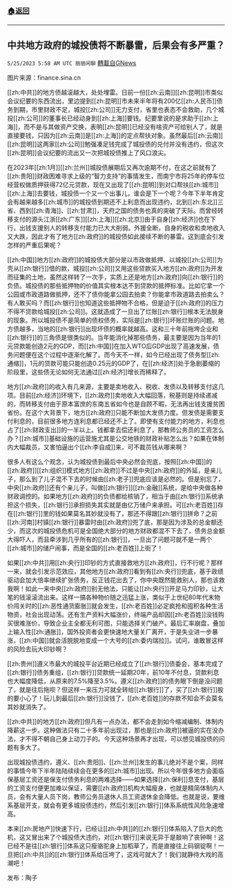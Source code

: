 ###  [:house:返回](README.md)
---


## 中共地方政府的城投债将不断暴雷，后果会有多严重？
`5/25/2023 5:58 AM UTC 丽丽闲聊` [轉載自GNews](https://gnews.org/articles/1329446)

图片来源：finance.sina.cn  

[[zh:中共]]的地方债越滚越大，处处埋雷。日前一份[[zh:云南]][[zh:昆明]]市类似会议纪要的东西流出，里边提到[[zh:昆明]]市未来半年将有200亿[[zh:人民币]]债务到期，市里财政不足，城投[[zh:公司]]无力支付，省里也表态不会救助，几个城投[[zh:公司]]的董事长已经动身到[[zh:上海]]要钱。纪要里说的是求助于[[zh:上海]]，而不是与其做资产交换，表明[[zh:昆明]]已经没有啥资产可给别人了，就是直接要钱，只因为[[zh:云南]]是[[zh:上海]]的定点帮扶对象。虽然最后[[zh:云南]][[zh:昆明]]这两家[[zh:公司]]勉强凑足钱完成了城投债的兑付并没有违约，但这次[[zh:昆明]]会议纪要的流出又一次把城投债推上了风口浪尖。  

在2023年[[zh:1月]][[zh:兰州]]城投债展期后又再次逾期不付，在这之前就有了[[zh:贵阳]]财政困难寻求上级的“智力支持”的事情发生，而南宁市将25年的停车位经营权做质押获得72亿元贷款，现在又出现了[[zh:昆明]]到对口帮扶[[zh:城市]][[zh:上海]]去要钱，城投债一个又一个出事儿，谁会是下一个呢？今年下半年肯定会有越来越多[[zh:城市]]的城投债到期还不上利息而出现违约，北到[[zh:东北]]三省、西到[[zh:青海]]、[[zh:甘肃]]，天府之国的债务也真的突破了天际。而曾经转移支付的源头江浙[[zh:广东]][[zh:上海]][[zh:北京]]由于自身[[zh:经济]]也在下行，出钱支援别人的转移支付能力已大大削弱。外援全断，自身的税收和卖地收入又大跌，因此才有了地方[[zh:政府]]的城投债如此接续不断的暴雷。这到底会引发怎样的严重后果呢？  

[[zh:中国]]地方[[zh:政府]]的城投债大部分是以市政做抵押、以城投[[zh:公司]]为壳从[[zh:银行]]借的款，城投[[zh:公司]]又用这些贷款买入地方[[zh:政府]]为开发而征集的土地，虽然这样转了一次手，实质上还是地方[[zh:政府]]向[[zh:银行]]的负债。城投债的那些抵押物的价值其实根本达不到贷款的抵押标准。比如它拿一个公园或市政道路做抵押，还不了债你能拿公园去拍卖？你能拿市政道路去拍卖么？有人敢买吗？而[[zh:银行]]也知道这些抵押物不合格，但是迫于[[zh:政府]]的压力不得不贷款给城投[[zh:公司]]。这就造成了一旦出了烂账[[zh:银行]]根本无法脱身的现象。所以城投债不是简单的债权债务，实际是[[zh:银行]]坏账烂账的问题。地方债越多，当地的[[zh:银行]]出现坏债的概率就越高。这和三十年前拖垮企业和[[zh:银行]]的三角债是很类似的。当年能消化掉那些债务，最主要是因为当年的1元贷款能创造2元的GDP，而[[zh:中国]]在加入WTO后GDP出现了高速发展，债务问题便在这个过程中逐渐化解了。而今天不一样，如今已经出现了债务型[[zh:通缩]]，1元的贷款可能只能创造0.25元的GDP了，在[[zh:经济]]处于急剧萎缩的阶段里，这些债无论如何无法通过[[zh:经济]]增长而稀释了。  

地方[[zh:政府]]的收入有几来源，主要是卖地收入、税收、发债以及转移支付这几项。目前[[zh:经济]]环境下，[[zh:政府]]卖地收入大幅回落，税基则是持续递减的，而转移支付由于原本富庶的东南五省如今也是自顾不暇，无法再出钱支援贫困省份。在这个大背景下，地方[[zh:政府]]只能不断加大发债力度。但发债是需要支付利息的，目前很多地方连利息都已经还不上了。即使有支付能力的地方，利息也占了[[zh:财政支出]]的一半以上。钱都拿去偿还利息了，那教师公务员的工资怎么办？[[zh:城市]]基础设施的运营施尤其是公交地铁的财政补贴怎么出？如果在体制内大幅裁员，又害怕逼出个[[zh:李自成]]来，可不裁员钱从哪来啊？  

很多人有这么个观念，认为城投债到最后中央必然会兜底，按照[[zh:中国]]的[[zh:政府]][[zh:组织]]模式地方[[zh:政府]]不过是中央[[zh:政府]]的外延，是亲儿子，那么到了儿子混不下去的时候由[[zh:老子]]兜底应该是必然的。但是别忘了，中央[[zh:政府]]还有个亲儿子，叫做[[zh:银行]][[zh:金融]]系统，是给中央做各种财政调控的。如果地方[[zh:政府]]的负债都给核销了，相当于由[[zh:银行]]系统承担这个损失，[[zh:银行]]承担损失其实就是由亿万储户来承担。可[[zh:老百姓]]存在[[zh:银行]]里的钱如果莫名其妙就没有了，那还不得跟[[zh:银行]]拼命？之前[[zh:河南]]村镇[[zh:银行]]暴雷时由[[zh:政府]]兜了底，那是因为涉及的总金额还少，而这次的城投债危机可是全国绝大部分的地方财政都混不下去了，债务总金额大得吓人，而且牵涉到几乎所有的[[zh:银行]]，一旦出了问题可就不是一两个[[zh:城市]]的储户闹事，而是全国的[[zh:老百姓]]上街了！  

如果[[zh:中共]]用[[zh:央行]]印钞的方式直接救地方[[zh:政府]]，行不行呢？那样一来，就会引发示范效应，其他地方[[zh:政府]]看到有[[zh:央行]]兜底，基于政绩驱动会加大倍率继续扩张债务，反正钱花出去了，你中央既然能救别人，那也该救我啊！如此一来中央[[zh:政府]]别无他法，只能让[[zh:央行]]开足马力印钞，让大笔的钱滚滚流出来。这样一搞各种物价随之迅猛上涨，类似于上世纪80年代末物价闯关时的[[zh:恶性通货膨胀]]就会发生，[[zh:老百姓]]必定疯抢和囤积各种生活物资，社会出现动荡。还有生产资料大幅涨价，终端产品却因[[zh:老百姓]]没钱购买很难涨价，导致企业主全都无利可图，只能选择关门破产。最后汇率崩盘，叠加上输入性[[zh:通胀]]，国外投资者会更快速地大量关厂离开，于是失业进一步暴涨，[[zh:中国]]就会活脱脱地变成一个大号的[[zh:委内瑞拉]]。试问，谁敢冒这样的风险去玩大印钞啊？  

[[zh:贵州]]遵义市最大的城投平台近期已经成立了[[zh:银行]]债委会，基本完成了[[zh:银行]]债务重组，[[zh:银行]]贷款统一延期20年，前10年不付息，贷款利息也大幅度降低，从原来的7.5%降至3.5%。遵义[[zh:政府]]的债务眼下倒是没问题了，就是往后拖呗？但这样一来压力可就全转给[[zh:银行]]了，买了[[zh:银行]]股的要小心了！玩儿到最后[[zh:银行]]没钱了，[[zh:老百姓]]的存款不知会不会莫名其妙就消失了。  

[[zh:中共]]的地方[[zh:政府]]但凡有一点办法，都不会走到如今缩减编制、体制内降薪这一步。这种做法只有二十多年前出现过，那也是[[zh:政府]]被逼的实在没办法，才不得不朝自己身上动刀子的。今天这种场景再才出现，可以想见城投债的问题有多大了。  

出现城投债违约，遵义、[[zh:贵阳]]、[[zh:兰州]]发生的事儿绝对不是个案，同样的事情今年下半年陆陆续续会在更多的[[zh:城市]]出现。所以今年很多地方会面临保基层工资还是保支付债务利息的两难选择——如果选择[[zh:保利]]息支付，基层的工资支付便更加难以保证，需要[[zh:政府]]机构大幅瘦身，也就是精简体制内人员，会有大量人员下岗，教师公务员退休人员工资退休金会降低。也就是说，要维系基层开支，就会有更多城投债违约，然后引发[[zh:银行]]体系系统性风险急速增高。  

本来[[zh:房地产]]快速下行，已经让[[zh:中共]]的[[zh:银行]]体系陷入了巨大的危机，这又冒出来了个城投债大违约，对[[zh:银行]]来说无异于是敲响了丧钟啊！这已经不是往[[zh:银行]]体系这只瘦骆驼身上加稻草了，而是直接往上码钢锭啊！一旦把[[zh:中共]]的[[zh:银行]]体系给压垮了，这戏可就大了！我们就静待大戏的高潮吧！  

发布：陶子



